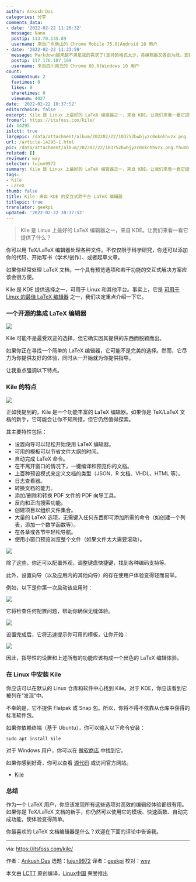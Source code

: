 ```yaml
---
author: Ankush Das
categories: 分享
comments_data:
- date: '2022-02-22 11:20:32'
  message: Nano
  postip: 113.70.135.89
  username: 来自广东佛山的 Chrome Mobile 75.0|Android 10 用户
- date: '2022-02-22 11:23:59'
  message: Markdown越来越不满足我的需求了(支持的格式太少，各编辑器又各自为政，支持的语法又有些不同)，试试LaTeX。
  postip: 117.176.107.169
  username: 来自四川南充的 Chrome 80.0|Windows 10 用户
count:
  commentnum: 2
  favtimes: 0
  likes: 0
  sharetimes: 0
  viewnum: 4027
date: '2022-02-22 10:37:52'
editorchoice: false
excerpt: Kile 是 Linux 上最好的 LaTeX 编辑器之一，来自 KDE。让我们来看一看它提供了什么？
fromurl: https://itsfoss.com/kile/
id: 14295
islctt: true
largepic: /data/attachment/album/202202/22/103752bwbjyzc0oknhhvzx.png
url: /article-14295-1.html
pic: /data/attachment/album/202202/22/103752bwbjyzc0oknhhvzx.png.thumb.jpg
related: []
reviewer: wxy
selector: lujun9972
summary: Kile 是 Linux 上最好的 LaTeX 编辑器之一，来自 KDE。让我们来看一看它提供了什么？
tags:
- Kile
- LaTeX
thumb: false
title: Kile：来自 KDE 的交互式跨平台 LaTeX 编辑器
titlepic: true
translator: geekpi
updated: '2022-02-22 10:37:52'
---
```



> 
> Kile 是 Linux 上最好的 LaTeX 编辑器之一，来自 KDE。让我们来看一看它提供了什么？
> 
> 
> 


你可以用 TeX/LaTeX 编辑器处理各种文件。不仅仅限于科学研究，你还可以添加你的代码、开始写书（学术/创作）、或者起草文章。


如果你经常处理 LaTeX 文档，一个具有预览选项和若干功能的交互式解决方案应该会很方便。


Kile 是 KDE 提供选择之一，可用于 Linux 和其他平台。事实上，它是 [可用于 Linux 的最佳 LaTeX 编辑器](https://itsfoss.com/latex-editors-linux/) 之一，我们决定重点介绍一下它。


### 一个开源的集成 LaTeX 编辑器


![](/data/attachment/album/202202/22/103752bwbjyzc0oknhhvzx.png)


Kile 可能不是最受欢迎的选择，但它确实因其提供的东西而脱颖而出。


如果你正在寻找一个简单的 LaTeX 编辑器，它可能不是完美的选择。然而，它尽力为你提供友好的体验，同时从一开始就为你提供指导。


让我重点强调以下特点。


### Kile 的特点


![](/data/attachment/album/202202/22/103754dbttf1c3bwck1toe.png)


正如我提到的，Kile 是一个功能丰富的 LaTeX 编辑器。如果你是 TeX/LaTeX 文档的新手，它可能会让你不知所措，但它仍然值得探索。


其主要特性包括：


* 设置向导可以轻松开始使用 LaTeX 编辑器。
* 可用的模板可以节省文件大纲的时间。
* 自动完成 LaTeX 命令。
* 在不离开窗口的情况下，一键编译和预览你的文档。
* 上百种预设模式来定义文档的类型（JSON、R 文档、VHDL、HTML 等）。
* 日志查看器。
* 转换文档的能力。
* 添加/删除和转换 PDF 文件的 PDF 向导工具。
* 反向和正向搜索功能。
* 创建项目以组织文件集合。
* 大量的 LaTeX 选项，无需键入任何东西即可添加所需的命令（如创建一个列表，添加一个数学函数等）。
* 在各章或各节中轻松导航。
* 使用小窗口预览浏览整个文件（如果文件太大需要滚动）。


![](/data/attachment/album/202202/22/103756zf74s9m54sh7os5v.png)


除了这些，你还可以配置外观，调整键盘快捷键，找到各种编码支持等。


此外，设置向导（以及应用内的其他向导）的存在使用户体验变得轻而易举。


例如，以下是你第一次启动该应用时：


![](/data/attachment/album/202202/22/103757lrmj3g8wrj4mzcor.png)


它将检查任何配置问题，帮助你确保无缝体验。


![](/data/attachment/album/202202/22/103759e7iwndkg5ntkimfg.png)


设置完成后，它将迅速提示你可用的模板，让你开始：


![](/data/attachment/album/202202/22/103801b0i14hh6jhrrqnz3.png)


因此，指导性的设置和上述所有的功能应该构成一个出色的 LaTeX 编辑体验。


### 在 Linux 中安装 Kile


你应该可以在默认的 Linux 仓库和软件中心找到 Kile。对于 KDE，你应该看到它被列在“发现”中。


不幸的是，它不提供 Flatpak 或 Snap 包。所以，你将不得不依靠从仓库中获得的标准软件包。


如果你依赖终端（基于 Ubuntu），你可以输入以下命令安装：



```
sudo apt install kile

```

对于 Windows 用户，你可以在 [微软商店](https://www.microsoft.com/en-in/p/kile/9pmbng78pfk3?rtc=1&activetab=pivot:overviewtab) 中找到它。


如果你感到好奇，你可以查看 [源代码](https://invent.kde.org/office/kile) 或访问官方网站。


* [Kile](https://apps.kde.org/kile/)


### 总结


作为一个 LaTeX 用户，你应该发现所有这些选项对高效的编辑经体验都很有用。如果你是 TeX/LaTeX 文档的新手，你仍然可以使用它的模板、快速函数、自动完成功能，使体验变得简单。


你最喜欢的 LaTeX 文档编辑器是什么？欢迎在下面的评论中告诉我。




---


via: <https://itsfoss.com/kile/>


作者：[Ankush Das](https://itsfoss.com/author/ankush/) 选题：[lujun9972](https://github.com/lujun9972) 译者：[geekpi](https://github.com/geekpi) 校对：[wxy](https://github.com/wxy)


本文由 [LCTT](https://github.com/LCTT/TranslateProject) 原创编译，[Linux中国](https://linux.cn/) 荣誉推出